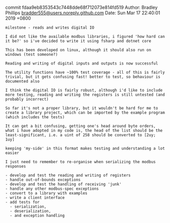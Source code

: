 commit fdaa9eb8353543c7448dde68f712073e814fd519
Author: Bradley Phillips <bradder555@users.noreply.github.com>
Date:   Sun Mar 17 22:40:01 2019 +0800

    milestone - reads and writes digital IO
    
    I did not like the available modbus libraries, i figured 'how hard can
    it be?' so i've decided to write it using fsharp and dotnet core
    
    This has been developed on linux, although it should also run on
    windows (test someone?)
    
    Reading and writing of digital inputs and outputs is now successful
    
    The utility functions have ~100% test coverage - all of this is fairly
    trivial, but it gets confusing fast! better to test, so behaviour is
    documented also
    
    I think the digital IO is fairly robust, although i'd like to include
    more testing, reading and writing the registers is still untested (and
    probably incorrect)
    
    So far it's not a proper library, but it wouldn't be hard for me to
    create a library project, which can be imported by the example program
    (which includes the tests)
    
    It can get a bit confusing, getting one's head around byte orders,
    what i have adopted in my code is, the head of the list should be the
    least-significant, i.e. a uint of 258 should be converted to [2uy; 1uy]
    
    keeping 'my-side' in this format makes testing and understanding a lot
    easier
    
    I just need to remember to re-organise when serializing the modbus
    responses
    
    - develop and test the reading and writing of registers
    - handle out-of-bounds exceptions
    - develop and test the handling of receiving 'junk'
    - handle any other modbus-spec exceptions
    - convert to a library with examples
    - write a client interface
    - add tests for
      - serialization,
      - deserialization,
      - and exception handling
